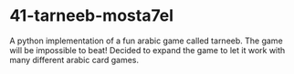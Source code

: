 # 41-tarneeb-mosta7el
A python implementation of a fun arabic game called tarneeb. The game will be impossible to beat!
Decided to expand the game to let it work with many different arabic card games. 

